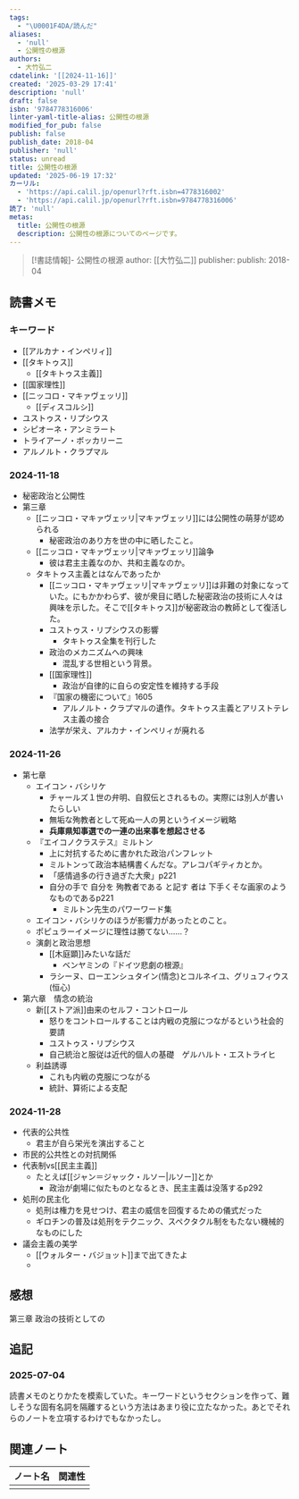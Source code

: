 ```yaml
---
tags:
  - "\U0001F4DA/読んだ"
aliases:
  - 'null'
  - 公開性の根源
authors:
  - 大竹弘二
cdatelink: '[[2024-11-16]]'
created: '2025-03-29 17:41'
description: 'null'
draft: false
isbn: '9784778316006'
linter-yaml-title-alias: 公開性の根源
modified_for_pub: false
publish: false
publish_date: 2018-04
publisher: 'null'
status: unread
title: 公開性の根源
updated: '2025-06-19 17:32'
カーリル:
  - 'https://api.calil.jp/openurl?rft.isbn=4778316002'
  - 'https://api.calil.jp/openurl?rft.isbn=9784778316006'
読了: 'null'
metas:
  title: 公開性の根源
  description: 公開性の根源についてのページです。
---
```

> [!書誌情報]-
>  公開性の根源
>  author: [[大竹弘二]]
>  publisher: 
>  publish: 2018-04 
　
## 読書メモ
### キーワード
- [[アルカナ・インペリィ]]
- [[タキトゥス]]
	- [[タキトゥス主義]]
- [[国家理性]]
- [[ニッコロ・マキァヴェッリ]]
	- [[ディスコルシ]]
- ユストゥス・リプシウス
- シピオーネ・アンミラート
- トライアーノ・ボッカリーニ
- アルノルト・クラプマル

### 2024-11-18
- 秘密政治と公開性
- 第三章
	- [[ニッコロ・マキァヴェッリ|マキァヴェッリ]]には公開性の萌芽が認められる
		- 秘密政治のあり方を世の中に晒したこと。
	- [[ニッコロ・マキァヴェッリ|マキァヴェッリ]]論争
		- 彼は君主主義なのか、共和主義なのか。
	- タキトゥス主義とはなんであったか
		- [[ニッコロ・マキァヴェッリ|マキァヴェッリ]]は非難の対象になっていた。にもかかわらず、彼が衆目に晒した秘密政治の技術に人々は興味を示した。そこで[[タキトゥス]]が秘密政治の教師として復活した。
		- ユストゥス・リプシウスの影響
			- タキトゥス全集を刊行した
		- 政治のメカニズムへの興味
			- 混乱する世相という背景。
		- [[国家理性]]
			- 政治が自律的に自らの安定性を維持する手段
		- 『国家の機密について』1605
			- アルノルト・クラプマルの遺作。タキトゥス主義とアリストテレス主義の接合
		- 法学が栄え、アルカナ・インペリィが廃れる
### 2024-11-26
- 第七章
	- エイコン・バシリケ
		- チャールズ１世の弁明、自叙伝とされるもの。実際には別人が書いたらしい
		- 無垢な殉教者として死ぬ一人の男というイメージ戦略
		- **兵庫県知事選での一連の出来事を想起させる**
	- 『エイコノクラステス』ミルトン
		- 上に対抗するために書かれた政治パンフレット
		- ミルトンって政治本結構書くんだな。アレコパギティカとか。
		- 「感情過多の行き過ぎた大衆」p221
		- 自分の手で 自分を 殉教者である と記す 者は 下手くそな画家のようなものであるp221
			- ミルトン先生のパワーワード集
	- エイコン・バシリケのほうが影響力があったとのこと。
	- ポピュラーイメージに理性は勝てない……？
	- 演劇と政治思想
		- [[木庭顕]]みたいな話だ
			- ベンヤミンの『ドイツ悲劇の根源』
		- ラシーヌ、ローエンシュタイン(情念)とコルネイユ、グリュフィウス(恒心)
- 第六章　情念の統治
	- 新[[ストア派]]由来のセルフ・コントロール
		- 怒りをコントロールすることは内戦の克服につながるという社会的要請
		- ユストゥス・リプシウス
		- 自己統治と服従は近代的個人の基礎　ゲルハルト・エストライヒ
	- 利益誘導
		- これも内戦の克服につながる
		- 統計、算術による支配
### 2024-11-28
- 代表的公共性
	- 君主が自ら栄光を演出すること
- 市民的公共性との対抗関係
- 代表制vs[[民主主義]]
	- たとえば[[ジャン＝ジャック・ルソー|ルソー]]とか
		- 政治が劇場に似たものとなるとき、民主主義は没落するp292
- 処刑の民主化
	- 処刑は権力を見せつけ、君主の威信を回復するための儀式だった
	- ギロチンの普及は処刑をテクニック、スペクタクル制をもたない機械的なものにした
- 議会主義の美学
	- [[ウォルター・バジョット]]まで出てきたよ
	- 
## 感想
第三章
政治の技術としての

## 追記
### 2025-07-04
読書メモのとりかたを模索していた。キーワードというセクションを作って、難しそうな固有名詞を隔離するという方法はあまり役に立たなかった。あとでそれらのノートを立項するわけでもなかったし。
## 関連ノート
| ノート名 | 関連性 |
| ---- | --- |
|      |     |
